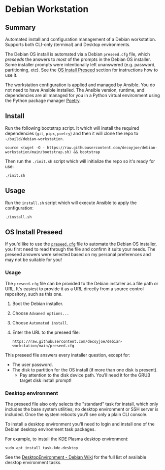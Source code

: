 # Debian Workstation

## Summary

Automated install and configuration management of a Debian workstation. Supports both CLI-only (terminal) and Desktop
environments.

The Debian OS install is automated via a Debian `preseed.cfg` file, which _preseeds_ the answers to _most_ of the
prompts in the Debian OS installer. Some installer prompts were intentionally left unanswered (e.g. password,
partitioning, etc). See the [OS Install Preseed](#os-install-preseed) section for instructions how to use it.

The workstation configuration is applied and managed by Ansible. You do not need to have Ansible installed. The Ansible
version, runtime, and dependencies are all managed for you in a Python virtual environment using the Python package
manager [Poetry](https://python-poetry.org/).

## Install

Run the following bootstrap script. It which will install the required dependencies (`git`, `pipx`, `poetry`) and then
it will clone the repo to `~/build/debian-workstation`.

```console
source <(wget -O - https://raw.githubusercontent.com/decoyjoe/debian-workstation/main/bootstrap.sh) && bootstrap
```

Then run the `./init.sh` script which will initialize the repo so it's ready for use:

```console
./init.sh
```

## Usage

Run the `install.sh` script which will execute Ansible to apply the configuration:

```console
./install.sh
```

## OS Install Preseed

If you'd like to use the [`preseed.cfg`](preseed.cfg) file to automate the Debian OS installer, you first need to read
through the file and confirm it suits your needs. The preseed answers were selected based on my personal preferences and
may not be suitable for you!

### Usage

The `preseed.cfg` file can be provided to the Debian installer as a file path or URL. It's easiest to provide it as a
URL directly from a source control repository, such as this one.

1. Boot the Debian installer.
1. Choose `Advaned options...`
1. Choose `Automated install`.
1. Enter the URL to the preseed file:

    ```console
    https://raw.githubusercontent.com/decoyjoe/debian-workstation/main/preseed.cfg
    ```

This preseed file answers every installer question, except for:

- The user password.
- The disk to partition for the OS install (if more than one disk is present).
  - Pay attention to the disk device path. You'll need it for the GRUB target disk install prompt!

### Desktop environment

The preseed file also only selects the "standard" task for install, which only includes the base system utilities; no
desktop environment or SSH server is included. Once the system reboots you'll see only a plain CLI console.

To install a desktop environment you'll need to login and install one of the Debian desktop environment task packages.

For example, to install the KDE Plasma desktop environment:

```console
sudo apt install task-kde-desktop
```

See the [DesktopEnvironment - Debian Wiki](https://wiki.debian.org/DesktopEnvironment) for the full list of available desktop environment tasks.
